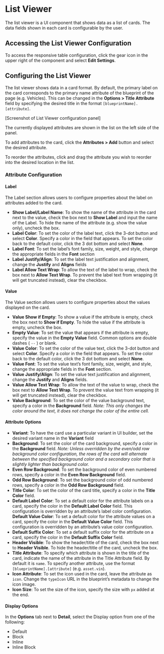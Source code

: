 # List Viewer

The list viewer is a UI component that shows data as a list of cards. The data fields shown in each card is configurable by the user.

## Accessing the List Viewer Configuration ##

To access the responsive table configuration, click the gear icon in the upper right of the component and select **Edit Settings**.

## Configuring the List Viewer

The list viewer shows data in a card format. By default, the primary label on the card corresponds to the primary name attribute of the blueprint of the page (e.g. Vehicles). This can be changed in the **Options > Title Attribute** field by specifying the desired title in the format `[blueprintName].[attribute]`.

[Screenshot of List Viewer configuration panel]

The currently displayed attributes are shown in the list on the left side of the panel.

To add attributes to the card, click the **Attributes > Add** button and select the desired attribute. 

To reorder the attributes, click and drag the attribute you wish to reorder into the desired location in the list.

### Attribute Configuration

#### Label

The Label section allows users to configure properties about the label on attributes added to the card.

* **Show Label/Label Name**: To show the name of the attribute in the card next to the value, check the box next to **Show Label** and input the name of the Label. To hide the name of the attribute (e.g. show the value only), uncheck the box.
* **Label Color**: To set the color of the label text, click the 3-dot button and select **Color**. Specify a color in the field that appears. To set the color back to the default color, click the 3 dot bottom and select **None**.
* **Label Font**: To set the label’s font family, size, weight, and style, change the appropriate fields in the **Font** section
* **Label Justify/Align**: To set the label text justification and alignment, change the **Justify** and **Aligns** fields
* **Label Allow Text Wrap**: To allow the text of the label to wrap, check the box next to **Allow Text Wrap**. To prevent the label text from wrapping (it will get truncated instead), clear the checkbox.

#### Value

The Value section allows users to configure properties about the values displayed on the card.

* **Value Show if Empty**: To show a value if the attribute is empty, check the box next to **Show if Empty**. To hide the value if the attribute is empty, uncheck the box.
* **Empty Value**: To set the value that appears if the attribute is empty, specify the value in the **Empty Value** field. Common options are double dashes ( `--` ) or blank.
* **Value Color**: To set the color of the value text, click the 3-dot button and select **Color**. Specify a color in the field that appears. To set the color back to the default color, click the 3 dot bottom and select **None**.
* **Value Font**: To set the value text’s font family, size, weight, and style, change the appropriate fields in the **Font** section.
* **Value Justify/Align**: To set the value text justification and alignment, change the **Justify** and **Aligns** fields.
* **Value Allow Text Wrap**: To allow the text of the value to wrap, check the box next to **Allow Text Wrap**. To prevent the value text from wrapping (it will get truncated instead), clear the checkbox.
* **Value Background**: To set the color of the value background text, specify a color in the **Background** field. *Note: This only changes the color around the text, it does not change the color of the entire cell.*

#### Attribute Options

* **Variant**: To have the card use a particular variant in UI builder, set the desired variant name in the **Variant** field
* **Background**: To set the color of the card background, specify a color in the **Background** field. *Note: Unless overridden by the even/odd row background color configuration, the rows of the card will alternate between the specified background color and a secondary color that is slightly lighter than background color.*
* **Even Row Background**: To set the background color of even numbered rows, specify a color in the **Even Row Background** field.
* **Odd Row Background**: To set the background color of odd numbered rows, specify a color in the **Odd Row Background** field.
* **Title Color**: To set the color of the card title, specify a color in the **Title Color** field.
* **Default Label Color**: To set a default color for the attribute labels on a card, specify the color in the **Default Label Color** field. This configuration is overridden by an attribute’s label color configuration.
**Default Value Color**: To set a default color for the attribute values on a card, specify the color in the **Default Value Color** field. This configuration is overridden by an attribute’s value color configuration.
* **Default Suffix Color**: To set a default suffix color for the attribute on a card, specify the color in the **Default Suffix Color** field.
* **Header Visible**: To show the header/title of the card, check the box next to **Header Visible**. To hide the header/title of the card, uncheck the box.
* **Title Attribute**: To specify which attribute is shown in the title of the card, indicate the name of the attribute in the Title Attribute field. By default it is `name`. To specify another attribute, use the format `[blueprintName].[attribute]` (e.g. `asset.vin`).
* **Icon Attribute**: To set the icon used in the card, leave the attribute as `icon`. Change the `typeIcon` URL in the blueprint’s metadata to change the icon image.
* **Icon Size**: To set the size of the icon, specify the size with `px` added at the end.

#### Display Options 

In the **Options** tab next to **Detail**, select the Display option from one of the following:

* Default
* Block
* Inline
* Inline Block

